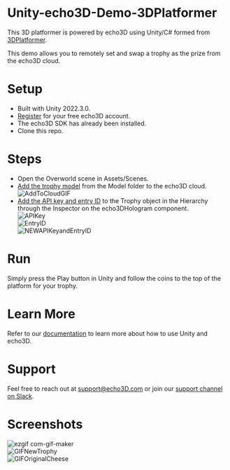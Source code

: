 # Unity-echo3D-Demo-3DPlatformer
This 3D platformer is powered by echo3D using Unity/C# formed from [3DPlatformer](https://github.com/colinschulte/3DPlatformer).

This demo allows you to remotely set and swap a trophy as the prize from the echo3D cloud.

# Setup
* Built with Unity 2022.3.0.
* [Register](https://console.echo3d.com/#/auth/register?utm_term={keyword}&utm_campaign=3Dplatformer_reskin&utm_source=GITHUB&utm_medium=repo) for your free echo3D account.
* The echo3D SDK has already been installed.
* Clone this repo.

# Steps
* Open the Overworld scene in Assets/Scenes.
* [Add the trophy model](https://docs.echo3d.co/quickstart/add-a-3d-model) from the Model folder to the echo3D cloud.
 ![AddToCloudGIF](https://github.com/Echo3DBebe/3DPlatformer/assets/99516371/a37e7194-8a48-4bae-a3f2-d05d76b1e20d)<br>
* [Add the API key and entry ID](https://docs.echo3d.com/unity/using-the-sdk) to the Trophy object in the Hierarchy through the Inspector on the echo3DHologram component. <br>
![APIKey](https://github.com/Echo3DBebe/3DPlatformer/assets/99516371/239cdfc8-d448-4003-a34a-3135483a49f0) <br>
![EntryID](https://github.com/Echo3DBebe/3DPlatformer/assets/99516371/fdbf2479-aa77-422a-ae47-408c2a57957a)<br>
![NEWAPIKeyandEntryID](https://github.com/Echo3DBebe/3DPlatformer/assets/99516371/1f661997-00c3-4bbd-b574-bccb39adbd95)

# Run
Simply press the Play button in Unity and follow the coins to the top of the platform for your trophy.

# Learn More
Refer to our [documentation](https://docs.echo3d.com/unity) to learn more about how to use Unity and echo3D.

# Support
Feel free to reach out at [support@echo3D.com](support@echo3D.com) or join our [support channel on Slack](https://go.echo3d.co/join).

# Screenshots
![ezgif com-gif-maker](https://github.com/echo3Dco/Unity-echo3D-Demo-3DPlatformer/assets/99516371/fdaefe34-1fe7-4e0e-a292-35440f900956) <br>
![GIFNewTrophy](https://github.com/echo3Dco/Unity-echo3D-Demo-3DPlatformer/assets/99516371/dbabf2b2-0efa-4ad6-857e-818ed5d95784) <br>
![GIFOriginalCheese](https://github.com/echo3Dco/Unity-echo3D-Demo-3DPlatformer/assets/99516371/c537ea90-5529-481f-b20e-b058fd56301b) <br>
